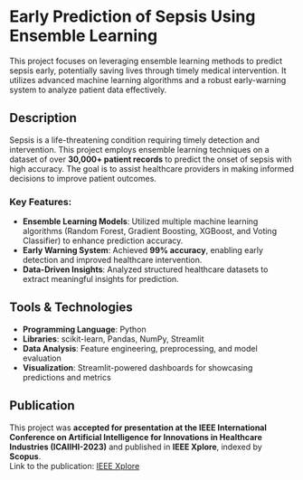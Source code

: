 # Early Prediction of Sepsis Using Ensemble Learning

This project focuses on leveraging ensemble learning methods to predict sepsis early, potentially saving lives through timely medical intervention. It utilizes advanced machine learning algorithms and a robust early-warning system to analyze patient data effectively.

## Description
Sepsis is a life-threatening condition requiring timely detection and intervention. This project employs ensemble learning techniques on a dataset of over **30,000+ patient records** to predict the onset of sepsis with high accuracy. The goal is to assist healthcare providers in making informed decisions to improve patient outcomes.

### Key Features:
- **Ensemble Learning Models**: Utilized multiple machine learning algorithms (Random Forest, Gradient Boosting, XGBoost, and Voting Classifier) to enhance prediction accuracy.
- **Early Warning System**: Achieved **99% accuracy**, enabling early detection and improved healthcare intervention.
- **Data-Driven Insights**: Analyzed structured healthcare datasets to extract meaningful insights for prediction.

## Tools & Technologies
- **Programming Language**: Python
- **Libraries**: scikit-learn, Pandas, NumPy, Streamlit
- **Data Analysis**: Feature engineering, preprocessing, and model evaluation
- **Visualization**: Streamlit-powered dashboards for showcasing predictions and metrics

## Publication
This project was **accepted for presentation at the IEEE International Conference on Artificial Intelligence for Innovations in Healthcare Industries (ICAIIHI-2023)** and published in **IEEE Xplore**, indexed by **Scopus**.  
Link to the publication: [IEEE Xplore](https://ieeexplore.ieee.org/document/10489253)

